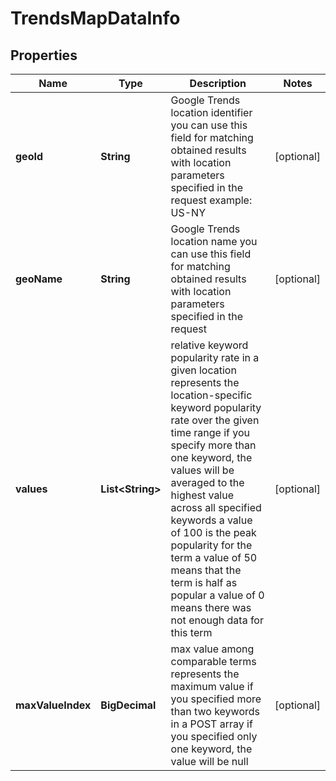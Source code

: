 

# TrendsMapDataInfo


## Properties

| Name | Type | Description | Notes |
|------------ | ------------- | ------------- | -------------|
|**geoId** | **String** | Google Trends location identifier you can use this field for matching obtained results with location parameters specified in the request example: US-NY |  [optional] |
|**geoName** | **String** | Google Trends location name you can use this field for matching obtained results with location parameters specified in the request |  [optional] |
|**values** | **List&lt;String&gt;** | relative keyword popularity rate in a given location represents the location-specific keyword popularity rate over the given time range if you specify more than one keyword, the values will be averaged to the highest value across all specified keywords a value of 100 is the peak popularity for the term a value of 50 means that the term is half as popular a value of 0 means there was not enough data for this term |  [optional] |
|**maxValueIndex** | **BigDecimal** | max value among comparable terms represents the maximum value if you specified more than two keywords in a POST array if you specified only one keyword, the value will be null |  [optional] |



